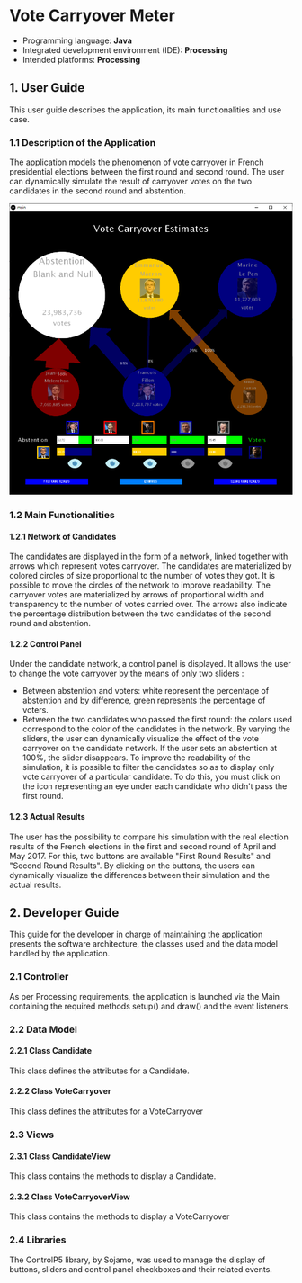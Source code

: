 # Vote Carryover Meter

- Programming language: **Java**
- Integrated development environment (IDE): **Processing**
- Intended platforms: **Processing**

## 1. User Guide

This user guide describes the application, its main functionalities and use case.

### 1.1 Description of the Application

The application models the phenomenon of vote carryover in French presidential elections between the
first round and second round. The user can dynamically simulate the result of carryover votes on the two candidates in the second round and abstention.

![Screenshot of the application](Capture.png)

### 1.2 Main Functionalities

#### 1.2.1 Network of Candidates

The candidates are displayed in the form of a network, linked together with arrows which represent votes carryover.
The candidates are materialized by colored circles of size proportional to the number of votes they got. 
It is possible to move the circles of the network to improve readability.
The carryover votes are materialized by arrows of proportional width and transparency to the number of votes carried over. 
The arrows also indicate the percentage distribution between the two candidates of the second round and abstention.

#### 1.2.2 Control Panel

Under the candidate network, a control panel is displayed. It allows the user to change the vote carryover by the means of only two sliders :
- Between abstention and voters: white represent the percentage of abstention and by difference, green represents the percentage of voters.
- Between the two candidates who passed the first round: the colors used correspond to the color of the candidates in the network. 
By varying the sliders, the user can dynamically visualize the effect of the vote carryover on the candidate network. 
If the user sets an abstention at 100%, the slider disappears. 
To improve the readability of the simulation, it is possible to filter the candidates so as to display only vote carryover of a particular candidate. To do this, you must click on the icon representing an eye under each candidate who didn't pass the first round.

#### 1.2.3 Actual Results
The user has the possibility to compare his simulation with the real election results of the French elections in the first and second round of April and May 2017. For this, two buttons are available "First Round Results" and "Second Round Results". By clicking on the buttons, the users can dynamically visualize the differences between their simulation and the actual results.

## 2. Developer Guide

This guide for the developer in charge of maintaining the application presents the software architecture, the classes used and the data model handled by the application.

### 2.1 Controller

As per Processing requirements, the application is launched via the Main containing the required methods setup() and draw() and the event listeners.

### 2.2 Data Model

#### 2.2.1 Class Candidate

This class defines the attributes for a Candidate.

#### 2.2.2 Class VoteCarryover

This class defines the attributes for a VoteCarryover

### 2.3 Views

#### 2.3.1 Class CandidateView

This class contains the methods to display a Candidate.

#### 2.3.2 Class VoteCarryoverView

This class contains the methods to display a VoteCarryover

### 2.4 Libraries

The ControlP5 library, by Sojamo, was used to manage the display of buttons, sliders and control panel checkboxes and their related events.
